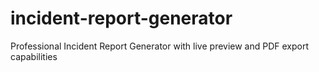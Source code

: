 # incident-report-generator
Professional Incident Report Generator with live preview and PDF export capabilities
